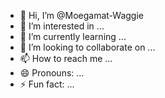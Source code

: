 - 👋 Hi, I’m @Moegamat-Waggie
- 👀 I’m interested in ...
- 🌱 I’m currently learning ...
- 💞️ I’m looking to collaborate on ...
- 📫 How to reach me ...
- 😄 Pronouns: ...
- ⚡ Fun fact: ...

<!---
Moegamat-Waggie/Moegamat-Waggie is a ✨ special ✨ repository because its `README.md` (this file) appears on your GitHub profile.
You can click the Preview link to take a look at your changes.
--->
